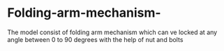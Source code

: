 # Folding-arm-mechanism-
The model consist of folding arm mechanism which can ve locked at any angle between 0 to 90 degrees with the help of nut and bolts
